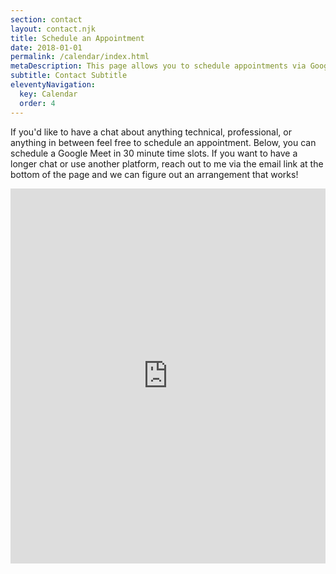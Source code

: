 ```yaml
---
section: contact
layout: contact.njk
title: Schedule an Appointment
date: 2018-01-01
permalink: /calendar/index.html
metaDescription: This page allows you to schedule appointments via Google Meet
subtitle: Contact Subtitle
eleventyNavigation:
  key: Calendar
  order: 4
---
```


If you'd like to have a chat about anything technical, professional, or anything in between feel free to schedule an appointment. Below, you can schedule a Google Meet in 30 minute time slots. If you want to have a longer chat or use another platform, reach out to me via the email link at the bottom of the page and we can figure out an arrangement that works!

<!-- Google Calendar Appointment Scheduling begin -->
<iframe src="https://calendar.google.com/calendar/appointments/AcZssZ0-njH70yxlxNeloYedE_KVuCe0Rm56Z2FSnnI=?gv=true" style="border: 0" width="100%" height="600" frameborder="0"></iframe>
<!-- end Google Calendar Appointment Scheduling -->